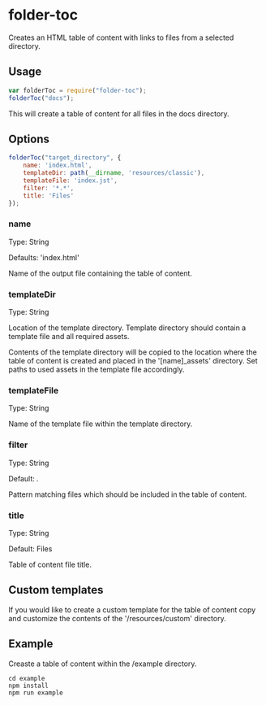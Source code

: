 # folder-toc

Creates an HTML table of content with links to files from a selected directory.

## Usage

```javascript
var folderToc = require("folder-toc");
folderToc("docs");
```

This will create a table of content for all files in the docs directory.

## Options

```javascript
folderToc("target_directory", {
    name: 'index.html',
    templateDir: path(__dirname, 'resources/classic'),
    templateFile: 'index.jst',
    filter: '*.*',
    title: 'Files'
});
```

### name

Type: String

Defaults: 'index.html'

Name of the output file containing the table of content.

### templateDir

Type: String

Location of the template directory.
Template directory should contain a template file and all required assets.

Contents of the template directory will be copied to the location where the table of content is created and placed in the '[name]\_assets' directory. Set paths to used assets in the template file accordingly.

### templateFile

Type: String

Name of the template file within the template directory.

### filter

Type: String

Default: *.*

Pattern matching files which should be included in the table of content.

### title

Type: String

Default: Files

Table of content file title.

## Custom templates

If you would like to create a custom template for the table of content copy and customize the contents of the '/resources/custom' directory.

## Example

Creaste a table of content within the /example directory.

```
cd example
npm install
npm run example
```